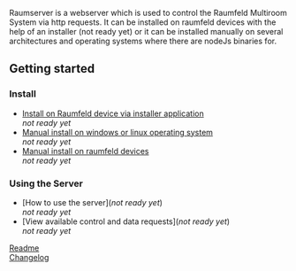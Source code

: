 Raumserver is a webserver which is used to control the Raumfeld Multiroom System via http requests. It can be installed on raumfeld devices with the help of an installer (not ready yet) or it can be installed manually on several architectures and operating systems where there are nodeJs binaries for.

## Getting started
### Install
* [Install on Raumfeld device via installer application](not-ready-yet)  
_not ready yet_
* [Manual install on windows or linux operating system](not-ready-yet)  
_not ready yet_
* [Manual install on raumfeld devices](not-ready-yet)  
_not ready yet_

### Using the Server
* [How to use the server](_not ready yet_)  
_not ready yet_
* [View available control and data requests](_not ready yet_)  
_not ready yet_

[Readme](https://github.com/ChriD/node-raumserver/blob/master/README.md)  
[Changelog](https://github.com/ChriD/node-raumserver/releases)  
